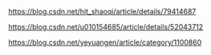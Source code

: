 https://blog.csdn.net/hit_shaoqi/article/details/79414687

https://blog.csdn.net/u010154685/article/details/52043712

https://blog.csdn.net/yeyuangen/article/category/1100860
